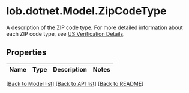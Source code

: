 # lob.dotnet.Model.ZipCodeType
A description of the ZIP code type. For more detailed information about each ZIP code type, see [US Verification Details](#tag/US-Verification-Types). 

## Properties

Name | Type | Description | Notes
------------ | ------------- | ------------- | -------------

[[Back to Model list]](../README.md#documentation-for-models) [[Back to API list]](../README.md#documentation-for-api-endpoints) [[Back to README]](../README.md)

